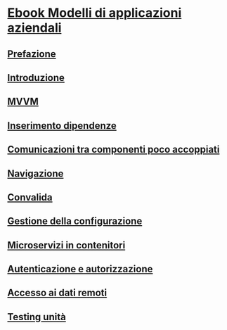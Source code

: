 # [Ebook Modelli di applicazioni aziendali](index.md)
## [Prefazione](preface.md)
## [Introduzione](introduction.md)
## [MVVM](mvvm.md)
## [Inserimento dipendenze](dependency-injection.md)
## [Comunicazioni tra componenti poco accoppiati](communicating-between-loosely-coupled-components.md)
## [Navigazione](navigation.md)
## [Convalida](validation.md)
## [Gestione della configurazione](configuration-management.md)
## [Microservizi in contenitori](containerized-microservices.md)
## [Autenticazione e autorizzazione](authentication-and-authorization.md)
## [Accesso ai dati remoti](accessing-remote-data.md)
## [Testing unità](unit-testing.md)
